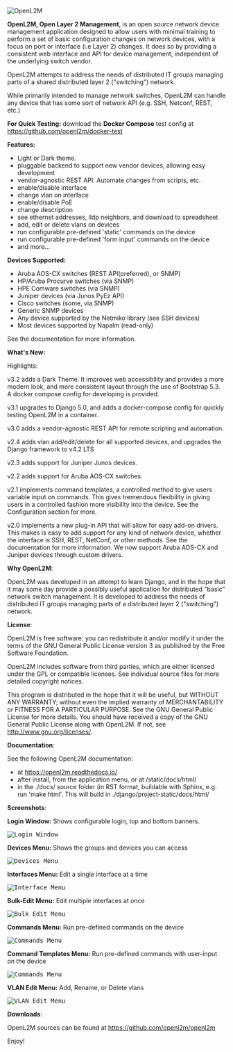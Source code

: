 ![OpenL2M](docs/_static/openl2m_logo.png "OpenL2M logo")

__OpenL2M, Open Layer 2 Management__, is an open source network device management
application designed to allow users with minimal training to perform a set of basic
configuration changes on network devices, with a focus on port or interface (i.e Layer 2) changes.
It does so by providing a consistent web interface and API
for device management, independent of the underlying switch vendor.

OpenL2M attempts to address the needs of distributed IT groups managing parts
of a shared distributed layer 2 ("switching") network.

While primarily intended to manage network switches, OpenL2M can handle any device that has some
sort of network API (e.g. SSH, Netconf, REST, etc.)

__For Quick Testing:__ download the __Docker Compose__ test config at https://github.com/openl2m/docker-test

__Features:__

* Light or Dark theme.
* pluggable backend to support new vendor devices, allowing easy development
* vendor-agnostic REST API. Automate changes from scripts, etc.
* enable/disable interface
* change vlan on interface
* enable/disable PoE
* change description
* see ethernet addresses, lldp neighbors, and download to spreadsheet
* add, edit or delete vlans on devices
* run configurable pre-defined 'static' commands on the device
* run configurable pre-defined 'form input' commands on the device
* and more...

__Devices Supported:__

* Aruba AOS-CX switches (REST API(preferred), or SNMP)
* HP/Aruba Procurve switches (via SNMP)
* HPE Comware switches (via SNMP)
* Juniper devices (via Junos PyEz API)
* Cisco switches (some, via SNMP)
* Generic SNMP devices
* Any device supported by the Netmiko library (see SSH devices)
* Most devices supported by Napalm (read-only)

See the documentation for more information.

__What's New:__

Highlights:

v3.2 adds a Dark Theme. It improves web accessibility and provides a more modern look, and more consistent layout through the use of Bootstrap 5.3. A docker compose config for developing is provided.

v3.1 upgrades to Django 5.0, and adds a docker-compose config for quickly testing OpenL2M in a container.

v3.0 adds a vendor-agnostic REST API for remote scripting and automation.

v2.4 adds vlan add/edit/delete for all supported devices, and upgrades the Django framework to v4.2 LTS

v2.3 adds support for Juniper Junos devices.

v2.2 adds support for Aruba AOS-CX switches.

v2.1 implements command templates, a controlled method to give users variable input on commands.
This gives tremendous flexibility in giving users in a controlled fashion more visibility into the device.
See the Configuration section for more.

v2.0 implements a new plug-in API that will allow for easy add-on drivers.
This makes is easy to add support for any kind of network device,
whether the interface is SSH, REST, NetConf, or other methods.
See the documentation for more information. We now support Aruba AOS-CX and Juniper devices
through custom drivers.

__Why OpenL2M__:

OpenL2M was developed in an attempt to learn
Django, and in the hope that it may some day provide a possibly useful
application for distributed "basic" network switch management.
It is developed to address the needs of distributed IT groups managing parts
of a distributed layer 2 ("switching") network.

__License__:

OpenL2M is free software: you can redistribute it and/or modify it
under the terms of the GNU General Public License version 3 as published by
the Free Software Foundation.

OpenL2M includes software from third parties, which are either licensed under
the GPL or compatible licenses.
See individual source files for more detailed copyright notices.

This program is distributed in the hope that it will be useful, but WITHOUT
ANY WARRANTY; without even the implied warranty of MERCHANTABILITY or
FITNESS FOR A PARTICULAR PURPOSE. See the GNU General Public License for
more details.  You should have received a copy of the GNU General Public
License along with OpenL2M. If not, see <http://www.gnu.org/licenses/>.

__Documentation__:

See the following OpenL2M documentation:

* at https://openl2m.readthedocs.io/
* after install, from the application menu, or at <your-website-url>/static/docs/html/
* in the ./docs/ source folder (in RST format, buildable with Sphinx, e.g. run 'make html'.
  This will build in ./django/project-static/docs/html/


__Screenshots__:

__Login Window:__ Shows configurable login, top and bottom banners.

<kbd><img src= "docs/_static/login-window.png" alt="Login Window"></kbd>


__Devices Menu:__ Shows the groups and devices you can access

<kbd><img src= "docs/_static/devices-menu.png" alt="Devices Menu"></kbd>


__Interfaces Menu:__ Edit a single interface at a time

<kbd><img src= "docs/_static/interfaces-menu.png" alt="Interface Menu"></kbd>


__Bulk-Edit Menu:__ Edit multiple interfaces at once

<kbd><img src= "docs/_static/bulkedit-menu.png" alt="Bulk Edit Menu"></kbd>


__Commands Menu:__ Run pre-defined commands on the device

<kbd><img src= "docs/_static/commands-menu.png" alt="Commands Menu"></kbd>


__Command Templates Menu:__ Run pre-defined commands with user-input on the device

<kbd><img src= "docs/_static/command-templates-menu.png" alt="Commands Menu"></kbd>


__VLAN Edit Menu:__ Add, Rename, or Delete vlans

<kbd><img src= "docs/_static/vlan-edit.png" alt="VLAN Edit Menu"></kbd>


__Downloads__:

OpenL2M sources can be found at
<https://github.com/openl2m/openl2m>

Enjoy!
